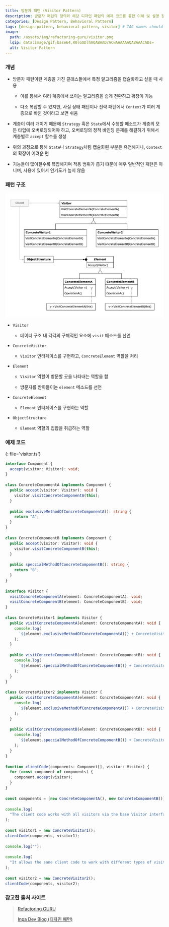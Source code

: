 ```yaml
---
title: 방문자 패턴 (Visitor Pattern)
description: 방문자 패턴의 정의와 해당 디자인 패턴의 예제 코드를 통한 이해 및 설명 정리
categories: [Design Pattern, Behavioral Pattern]
tags: [design-pattern, behavioral-pattern, visitor] # TAG names should always be lowercase
image:
  path: /assets/img/refactoring-guru/visitor.png
  lqip: data:image/gif;base64,R0lGODlhAQABAAD/ACwAAAAAAQABAAACADs=
  alt: Visitor Pattern
---
```


### 개념

- 방문자 패턴이란 계층을 가진 클래스들에서 특정 알고리즘을 캡슐화하고 싶을 때 사용

  - 이를 통해서 여러 계층에서 쓰이는 알고리즘을 쉽게 전환하고 확장이 가능

  - 다소 복잡할 수 있지만, 사실 상태 패턴이나 전략 패턴에서 `Context`가 여러 계층으로 바뀐 것이라고 보면 쉬움

- 계층이 여러 개이기 때문에 `Strategy` 혹은 `State`에서 수행할 메소드가 계층의 모든 타입에 오버로딩되어야 하고, 오버로딩의 정적 바인딩 문제를 해결하기 위해서 계층별로 `accept` 함수를 생성

- 위의 과정으로 통해 `State`나 `Strategy`처럼 캡슐화된 부분은 유연해지나, `Context`의 확장이 어려운 편

- 기능들이 많아질수록 복잡해지며 적용 범위가 좁기 떄문에 매우 일반적인 패턴은 아니며, 사용에 있어서 인기도가 높지 않음

### 패턴 구조

![visitor](/assets/img/structure/visitor.png)

- `Visitor`

  - 데이터 구조 내 각각의 구체적인 요소에 `visit` 메소드를 선언

- `ConcreteVisitor`

  - `Visitor` 인터페이스를 구현하고, `ConcreteElement` 역할을 처리

- `Element`

  - `Visitor` 역할이 방문할 곳을 나타내는 역할을 함

  - 방문자를 받아들이는 `element` 메소드를 선언

- `ConcreteElement`

  - `Element` 인터페이스를 구현하는 역할

- `ObjectStructure`

  - `Elememt` 역할의 집합을 취급하는 역할

### 예제 코드

{: file='visitor.ts'}

```ts
interface Component {
  accept(visitor: Visitor): void;
}

class ConcreteComponentA implements Component {
  public accept(visitor: Visitor): void {
    visitor.visitConcreteComponentA(this);
  }

  public exclusiveMethodOfConcreteComponentA(): string {
    return "A";
  }
}

class ConcreteComponentB implements Component {
  public accept(visitor: Visitor): void {
    visitor.visitConcreteComponentB(this);
  }

  public speccialMethodOfConcreteComponentB(): string {
    return "B";
  }
}

interface Visitor {
  visitConcreteComponentA(element: ConcreteComponentA): void;
  visitConcreteComponentB(element: ConcreteComponentB): void;
}

class ConcreteVisitor1 implements Visitor {
  public visitConcreteComponentA(element: ConcreteComponentA): void {
    console.log(
      `${element.exclusiveMethodOfConcreteComponentA()} + ConcreteVisitor1`
    );
  }

  public visitConcreteComponentB(element: ConcreteComponentB): void {
    console.log(
      `${element.speccialMethodOfConcreteComponentB()} + ConcreteVisitor1`
    );
  }
}

class ConcreteVisitor2 implements Visitor {
  public visitConcreteComponentA(element: ConcreteComponentA): void {
    console.log(
      `${element.exclusiveMethodOfConcreteComponentA()} + ConcreteVisitor2`
    );
  }

  public visitConcreteComponentB(element: ConcreteComponentB): void {
    console.log(
      `${element.speccialMethodOfConcreteComponentB()} + ConcreteVisitor2`
    );
  }
}

function clientCode(components: Component[], visitor: Visitor) {
  for (const component of components) {
    component.accept(visitor);
  }
}

const components = [new ConcreteComponentA(), new ConcreteComponentB()];

console.log(
  "The client code works with all visitors via the base Visitor interface:"
);

const visitor1 = new ConcreteVisitor1();
clientCode(components, visitor1);

console.log("");

console.log(
  "It allows the sane client code to work with different types of visitors:"
);

const visitor2 = new ConcreteVisitor2();
clientCode(components, visitor2);
```

### 참고한 출처 사이트

> [Refactoring GURU](https://refactoring.guru/ko/design-patterns)
>
> [Inpa Dev Blog (디자인 패턴)](https://inpa.tistory.com/category/%EB%94%94%EC%9E%90%EC%9D%B8%20%ED%8C%A8%ED%84%B4)
